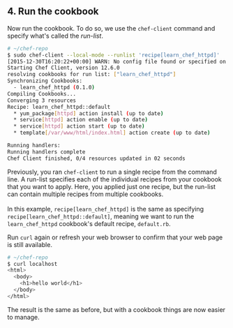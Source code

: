 ## 4. Run the cookbook

Now run the cookbook. To do so, we use the `chef-client` command and specify what's called the _run-list_.

```bash
# ~/chef-repo
$ sudo chef-client --local-mode --runlist 'recipe[learn_chef_httpd]'
[2015-12-30T16:20:22+00:00] WARN: No config file found or specified on command line, using command line options.
Starting Chef Client, version 12.6.0
resolving cookbooks for run list: ["learn_chef_httpd"]
Synchronizing Cookbooks:
  - learn_chef_httpd (0.1.0)
Compiling Cookbooks...
Converging 3 resources
Recipe: learn_chef_httpd::default
  * yum_package[httpd] action install (up to date)
  * service[httpd] action enable (up to date)
  * service[httpd] action start (up to date)
  * template[/var/www/html/index.html] action create (up to date)

Running handlers:
Running handlers complete
Chef Client finished, 0/4 resources updated in 02 seconds
```

Previously, you ran `chef-client` to run a single recipe from the command line. A run-list specifies each of the individual recipes from your cookbook that you want to apply. Here, you applied just one recipe, but the run-list can contain multiple recipes from multiple cookbooks.<br><br>In this example, `recipe[learn_chef_httpd]` is the same as specifying `recipe[learn_chef_httpd::default]`, meaning we want to run the `learn_chef_httpd` cookbook's default recipe, <code class="file-path">default.rb</code>.

Run `curl` again or refresh your web browser to confirm that your web page is still available.

```bash
# ~/chef-repo
$ curl localhost
<html>
  <body>
    <h1>hello world</h1>
  </body>
</html>
```

The result is the same as before, but with a cookbook things are now easier to manage.
